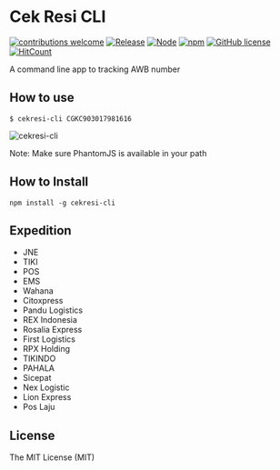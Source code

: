 # Cek Resi CLI
[![contributions welcome](https://img.shields.io/badge/contributions-welcome-brightgreen.svg?style=flat)](https://github.com/ipanardian/cekresi-cli/issues) 
[![Release](https://img.shields.io/badge/release-v1.0.x-orange.svg)](https://github.com/ipanardian/browser-notif/releases)
[![Node](https://img.shields.io/badge/node-v5.8.x-blue.svg)](https://gitter.im/ipanardian/cekresi-cli)
[![npm](https://img.shields.io/npm/v/npm.svg?maxAge=2592000)]()
[![GitHub license](https://img.shields.io/badge/license-MIT-red.svg)](https://raw.githubusercontent.com/ipanardian/cekresi-cli/master/LICENSE)
[![HitCount](https://hitt.herokuapp.com/ipanardian/cekresi-cli.svg)](https://github.com/ipanardian/cekresi-cli)

A command line app to tracking AWB number

## How to use
```
$ cekresi-cli CGKC903017981616
```
![cekresi-cli](https://cloud.githubusercontent.com/assets/415225/15799222/314c99d4-2a7f-11e6-960a-310c33f09b98.gif)

Note: Make sure PhantomJS is available in your path

## How to Install
```
npm install -g cekresi-cli
```

## Expedition
* JNE
* TIKI
* POS
* EMS
* Wahana
* Citoxpress
* Pandu Logistics
* REX Indonesia
* Rosalia Express
* First Logistics
* RPX Holding
* TIKINDO
* PAHALA
* Sicepat
* Nex Logistic
* Lion Express
* Pos Laju

## License
The MIT License (MIT)
